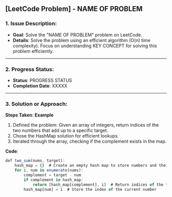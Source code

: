 ## [LeetCode Problem] - NAME OF PROBLEM

### 1. **Issue Description**:
- **Goal**: Solve the "NAME OF PROBLEM" problem on LeetCode.
- **Details**: Solve the problem using an efficient algorithm (O(n) time complexity). Focus on understanding KEY CONCEPT for solving this problem efficiently.

---

### 2. **Progress Status**:
- **Status**: PROGRESS STATUS
- **Completion Date**: XXXXX

---

### 3. **Solution or Approach**:
**Steps Taken**:
**Example**
1. Defined the problem: Given an array of integers, return indices of the two numbers that add up to a specific target.
2. Chose the HashMap solution for efficient lookups.
3. Iterated through the array, checking if the complement exists in the map.

**Code**:
```javascript example
def two_sum(nums, target):
    hash_map = {}  # Create an empty hash map to store numbers and their indices
    for i, num in enumerate(nums):
        complement = target - num
        if complement in hash_map:
            return [hash_map[complement], i]  # Return indices of the two numbers
        hash_map[num] = i  # Store the index of the current number
